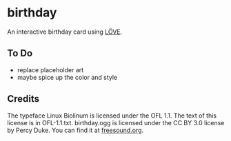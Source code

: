 birthday
========

An interactive birthday card using [LÖVE](http://love2d.org).

To Do
-----

* replace placeholder art
* maybe spice up the color and style

Credits
-------

The typeface Linux Biolinum is licensed under the OFL 1.1. The text of this license is in OFL-1.1.txt.
birthday.ogg is licensed under the CC BY 3.0 license by Percy Duke. You can find it at [freesound.org](http://www.freesound.org/people/Percy%20Duke/sounds/23270/).
